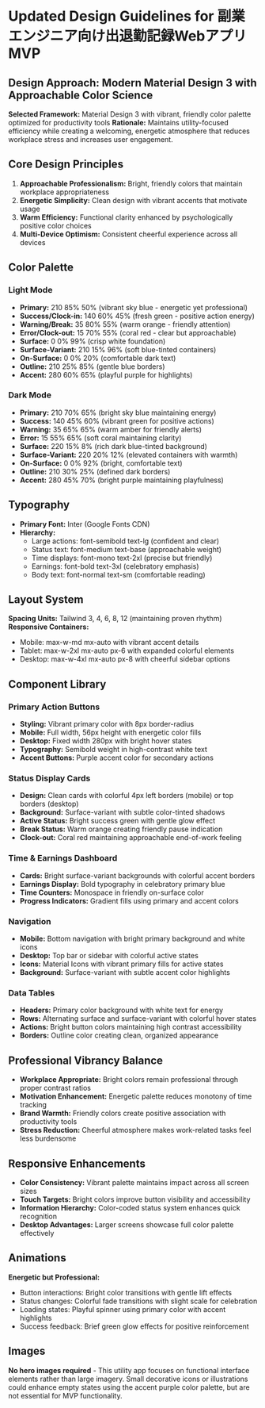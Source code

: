 # Updated Design Guidelines for 副業エンジニア向け出退勤記録WebアプリMVP

## Design Approach: Modern Material Design 3 with Approachable Color Science
**Selected Framework:** Material Design 3 with vibrant, friendly color palette optimized for productivity tools
**Rationale:** Maintains utility-focused efficiency while creating a welcoming, energetic atmosphere that reduces workplace stress and increases user engagement.

## Core Design Principles
1. **Approachable Professionalism:** Bright, friendly colors that maintain workplace appropriateness
2. **Energetic Simplicity:** Clean design with vibrant accents that motivate usage
3. **Warm Efficiency:** Functional clarity enhanced by psychologically positive color choices
4. **Multi-Device Optimism:** Consistent cheerful experience across all devices

## Color Palette

### Light Mode
- **Primary:** 210 85% 50% (vibrant sky blue - energetic yet professional)
- **Success/Clock-in:** 140 60% 45% (fresh green - positive action energy)
- **Warning/Break:** 35 80% 55% (warm orange - friendly attention)
- **Error/Clock-out:** 15 70% 55% (coral red - clear but approachable)
- **Surface:** 0 0% 99% (crisp white foundation)
- **Surface-Variant:** 210 15% 96% (soft blue-tinted containers)
- **On-Surface:** 0 0% 20% (comfortable dark text)
- **Outline:** 210 25% 85% (gentle blue borders)
- **Accent:** 280 60% 65% (playful purple for highlights)

### Dark Mode
- **Primary:** 210 70% 65% (bright sky blue maintaining energy)
- **Success:** 140 45% 60% (vibrant green for positive actions)
- **Warning:** 35 65% 65% (warm amber for friendly alerts)
- **Error:** 15 55% 65% (soft coral maintaining clarity)
- **Surface:** 220 15% 8% (rich dark blue-tinted background)
- **Surface-Variant:** 220 20% 12% (elevated containers with warmth)
- **On-Surface:** 0 0% 92% (bright, comfortable text)
- **Outline:** 210 30% 25% (defined dark borders)
- **Accent:** 280 45% 70% (bright purple maintaining playfulness)

## Typography
- **Primary Font:** Inter (Google Fonts CDN)
- **Hierarchy:**
  - Large actions: font-semibold text-lg (confident and clear)
  - Status text: font-medium text-base (approachable weight)
  - Time displays: font-mono text-2xl (precise but friendly)
  - Earnings: font-bold text-3xl (celebratory emphasis)
  - Body text: font-normal text-sm (comfortable reading)

## Layout System
**Spacing Units:** Tailwind 3, 4, 6, 8, 12 (maintaining proven rhythm)
**Responsive Containers:**
- Mobile: max-w-md mx-auto with vibrant accent details
- Tablet: max-w-2xl mx-auto px-6 with expanded colorful elements
- Desktop: max-w-4xl mx-auto px-8 with cheerful sidebar options

## Component Library

### Primary Action Buttons
- **Styling:** Vibrant primary color with 8px border-radius
- **Mobile:** Full width, 56px height with energetic color fills
- **Desktop:** Fixed width 280px with bright hover states
- **Typography:** Semibold weight in high-contrast white text
- **Accent Buttons:** Purple accent color for secondary actions

### Status Display Cards
- **Design:** Clean cards with colorful 4px left borders (mobile) or top borders (desktop)
- **Background:** Surface-variant with subtle color-tinted shadows
- **Active Status:** Bright success green with gentle glow effect
- **Break Status:** Warm orange creating friendly pause indication
- **Clock-out:** Coral red maintaining approachable end-of-work feeling

### Time & Earnings Dashboard
- **Cards:** Bright surface-variant backgrounds with colorful accent borders
- **Earnings Display:** Bold typography in celebratory primary blue
- **Time Counters:** Monospace in friendly on-surface color
- **Progress Indicators:** Gradient fills using primary and accent colors

### Navigation
- **Mobile:** Bottom navigation with bright primary background and white icons
- **Desktop:** Top bar or sidebar with colorful active states
- **Icons:** Material Icons with vibrant primary fills for active states
- **Background:** Surface-variant with subtle accent color highlights

### Data Tables
- **Headers:** Primary color background with white text for energy
- **Rows:** Alternating surface and surface-variant with colorful hover states
- **Actions:** Bright button colors maintaining high contrast accessibility
- **Borders:** Outline color creating clean, organized appearance

## Professional Vibrancy Balance
- **Workplace Appropriate:** Bright colors remain professional through proper contrast ratios
- **Motivation Enhancement:** Energetic palette reduces monotony of time tracking
- **Brand Warmth:** Friendly colors create positive association with productivity tools
- **Stress Reduction:** Cheerful atmosphere makes work-related tasks feel less burdensome

## Responsive Enhancements
- **Color Consistency:** Vibrant palette maintains impact across all screen sizes
- **Touch Targets:** Bright colors improve button visibility and accessibility
- **Information Hierarchy:** Color-coded status system enhances quick recognition
- **Desktop Advantages:** Larger screens showcase full color palette effectively

## Animations
**Energetic but Professional:**
- Button interactions: Bright color transitions with gentle lift effects
- Status changes: Colorful fade transitions with slight scale for celebration
- Loading states: Playful spinner using primary color with accent highlights
- Success feedback: Brief green glow effects for positive reinforcement

## Images
**No hero images required** - This utility app focuses on functional interface elements rather than large imagery. Small decorative icons or illustrations could enhance empty states using the accent purple color palette, but are not essential for MVP functionality.
